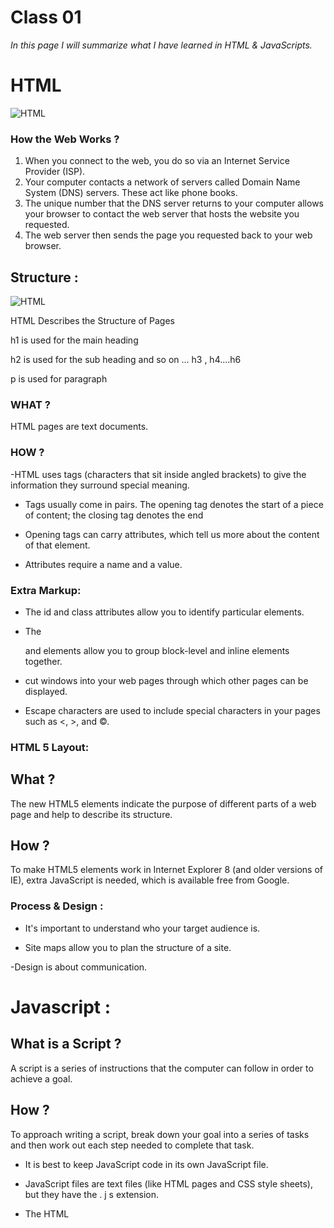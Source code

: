 # Class 01

*In this page I will summarize what I have learned in HTML & JavaScripts.*


# HTML


![HTML](https://chouprojects.com/wp-content/uploads/2014/12/html.png)

### How the Web Works ?

1. When you connect to the web, you do so via an Internet Service Provider (ISP).
2. Your computer contacts a network of servers called Domain Name System (DNS) servers. These act like phone books. 
3. The unique number that the DNS server returns to your computer allows your browser to contact the web server that hosts the website you requested.
4. The web server then sends the page you requested back to your web browser.

## Structure :

![HTML](https://th.bing.com/th/id/OIP.2gSXs_H04c_2b9r3q7oE6AHaE5?pid=Api&rs=1)

HTML Describes the Structure of Pages

 h1 is used for the main heading 

h2 is used for the sub heading and so on ... h3 , h4....h6

p is used for paragraph




### WHAT ?

HTML pages are text documents.


### HOW ?

-HTML uses tags (characters that sit inside angled brackets) to give the information they surround special meaning.
 
- Tags usually come in pairs. The opening tag denotes the start of a piece of content; the closing tag denotes the end

- Opening tags can carry attributes, which tell us more about the content of that element.

-  Attributes require a name and a value.

### Extra Markup:

-  The id and class attributes allow you to identify particular elements.

- The <div> and <span> elements allow you to group block-level and inline elements together.
  
- <iframes> cut windows into your web pages through which other pages can be displayed.
  
- Escape characters are used to include special characters in your pages such as <, >, and ©.


### HTML 5 Layout:

## What ?

The new HTML5 elements indicate the purpose of different parts of a web page and help to describe its structure.

## How ?

To make HTML5 elements work in Internet Explorer 8 (and older versions of IE), extra JavaScript is needed, which is available free from Google.

### Process & Design :

- It's important to understand who your target audience is.

- Site maps allow you to plan the structure of a site.

-Design is about communication. 


# Javascript :

## What is a Script ?

A script is a series of instructions that the computer can follow in order to achieve a goal.

## How ? 

To approach writing a script, break down your goal into a series of tasks and then work out each step needed to complete that task.

- It is best to keep JavaScript code in its own JavaScript file.

-  JavaScript files are text files (like HTML pages and CSS style sheets), but they have the . j s extension. 

- The HTML <script> element is used in HTML pages to tell the browser to load the JavaScript file 
 
 -Web browsers use HTML markup to create a model of the web page. Each element creates its own node (which is a kind of object).
 
 - To make web pages interactive, you write code that uses the browser's model of the web page.






